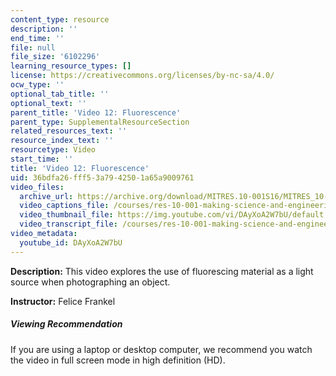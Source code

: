 ```yaml
---
content_type: resource
description: ''
end_time: ''
file: null
file_size: '6102296'
learning_resource_types: []
license: https://creativecommons.org/licenses/by-nc-sa/4.0/
ocw_type: ''
optional_tab_title: ''
optional_text: ''
parent_title: 'Video 12: Fluorescence'
parent_type: SupplementalResourceSection
related_resources_text: ''
resource_index_text: ''
resourcetype: Video
start_time: ''
title: 'Video 12: Fluorescence'
uid: 36bdfa26-fff5-3a79-4250-1a65a9009761
video_files:
  archive_url: https://archive.org/download/MITRES.10-001S16/MITRES_10-001S16_Track16_300k.mp4
  video_captions_file: /courses/res-10-001-making-science-and-engineering-pictures-a-practical-guide-to-presenting-your-work-spring-2016/33680efba6cb5b83a8eea182c8fc1b65_DAyXoA2W7bU.vtt
  video_thumbnail_file: https://img.youtube.com/vi/DAyXoA2W7bU/default.jpg
  video_transcript_file: /courses/res-10-001-making-science-and-engineering-pictures-a-practical-guide-to-presenting-your-work-spring-2016/c17a12bcdc41644a7ba03ce592fdf8a2_DAyXoA2W7bU.pdf
video_metadata:
  youtube_id: DAyXoA2W7bU
---
```


**Description:** This video explores the use of fluorescing material as a light source when photographing an object.

**Instructor:** Felice Frankel

##### Viewing Recommendation

If you are using a laptop or desktop computer, we recommend you watch the video in full screen mode in high definition (HD).

